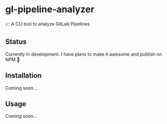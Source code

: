 # gl-pipeline-analyzer

📈 A CLI tool to analyze GitLab Pipelines

## Status

Currently in development. I have plans to make it awesome and publish on NPM 👀

## Installation

Coming soon...

## Usage

Coming soon...

